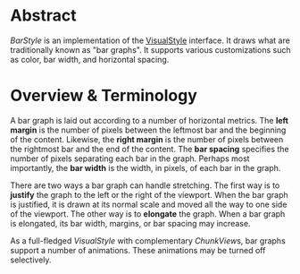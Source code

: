 # Abstract

*BarStyle* is an implementation of the [VisualStyle](VisualStyle.md) interface. It draws what are traditionally known as "bar graphs". It supports various customizations such as color, bar width, and horizontal spacing.

# Overview & Terminology

A bar graph is laid out according to a number of horizontal metrics. The **left margin** is the number of pixels between the leftmost bar and the beginning of the content. Likewise, the **right margin** is the number of pixels between the rightmost bar and the end of the content. The **bar spacing** specifies the number of pixels separating each bar in the graph. Perhaps most importantly, the **bar width** is the width, in pixels, of each bar in the graph.

There are two ways a bar graph can handle stretching. The first way is to **justify** the graph to the left or the right of the viewport. When the bar graph is justified, it is drawn at its normal scale and moved all the way to one side of the viewport. The other way is to **elongate** the graph. When a bar graph is elongated, its bar width, margins, or bar spacing may increase.

As a full-fledged *VisualStyle* with complementary *ChunkView*s, bar graphs support a number of animations. These animations may be turned off selectively.
